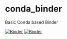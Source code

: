 # conda_binder
Basic Conda based Binder

[![Binder](https://mybinder.org/badge_logo.svg)](https://mybinder.org/v2/gh/Hemasivakumar89/Shiny-app-repo/main?urlpath=shiny)
[![Binder](https://mybinder.org/badge_logo.svg)](https://mybinder.org/v2/gh/Hemasivakumar89/Shiny-app-repo/main?urlpath=lab)


